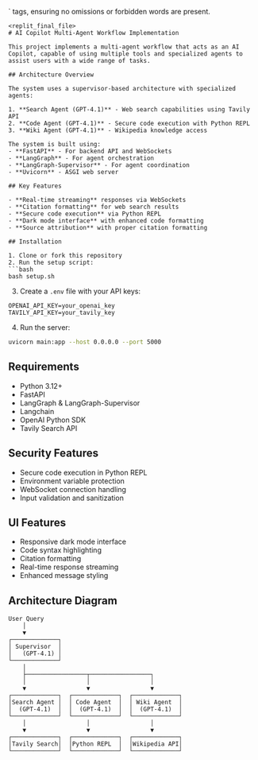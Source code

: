 ` tags, ensuring no omissions or forbidden words are present.

```
<replit_final_file>
# AI Copilot Multi-Agent Workflow Implementation

This project implements a multi-agent workflow that acts as an AI Copilot, capable of using multiple tools and specialized agents to assist users with a wide range of tasks.

## Architecture Overview

The system uses a supervisor-based architecture with specialized agents:

1. **Search Agent (GPT-4.1)** - Web search capabilities using Tavily API
2. **Code Agent (GPT-4.1)** - Secure code execution with Python REPL
3. **Wiki Agent (GPT-4.1)** - Wikipedia knowledge access

The system is built using:
- **FastAPI** - For backend API and WebSockets
- **LangGraph** - For agent orchestration
- **LangGraph-Supervisor** - For agent coordination
- **Uvicorn** - ASGI web server

## Key Features

- **Real-time streaming** responses via WebSockets
- **Citation formatting** for web search results
- **Secure code execution** via Python REPL
- **Dark mode interface** with enhanced code formatting
- **Source attribution** with proper citation formatting

## Installation

1. Clone or fork this repository
2. Run the setup script:
```bash
bash setup.sh
```

3. Create a `.env` file with your API keys:
```
OPENAI_API_KEY=your_openai_key
TAVILY_API_KEY=your_tavily_key
```

4. Run the server:
```bash
uvicorn main:app --host 0.0.0.0 --port 5000
```

## Requirements

- Python 3.12+
- FastAPI
- LangGraph & LangGraph-Supervisor
- Langchain
- OpenAI Python SDK
- Tavily Search API

## Security Features

- Secure code execution in Python REPL
- Environment variable protection
- WebSocket connection handling
- Input validation and sanitization

## UI Features

- Responsive dark mode interface
- Code syntax highlighting
- Citation formatting
- Real-time response streaming
- Enhanced message styling

## Architecture Diagram

```
User Query
    │
    ▼
┌─────────────┐
│ Supervisor  │
│   (GPT-4.1) │
└─────────────┘
    │
    ├─────────────────┬─────────────────┐
    │                 │                 │
    ▼                 ▼                 ▼
┌─────────────┐  ┌─────────────┐  ┌─────────────┐
│Search Agent │  │ Code Agent  │  │ Wiki Agent  │
│  (GPT-4.1)  │  │  (GPT-4.1)  │  │  (GPT-4.1)  │
└─────────────┘  └─────────────┘  └─────────────┘
    │                 │                 │
    ▼                 ▼                 ▼
┌─────────────┐  ┌─────────────┐  ┌─────────────┐
│Tavily Search│  │Python REPL  │  │Wikipedia API│
└─────────────┘  └─────────────┘  └─────────────┘